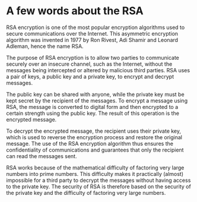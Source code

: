# A few words about the RSA

RSA encryption is one of the most popular encryption algorithms used to secure communications over the Internet. This asymmetric encryption algorithm was invented in 1977 by Ron Rivest, Adi Shamir and Leonard Adleman, hence the name RSA.


The purpose of RSA encryption is to allow two parties to communicate securely over an insecure channel, such as the Internet, without the messages being intercepted or altered by malicious third parties. RSA uses a pair of keys, a public key and a private key, to encrypt and decrypt messages.


The public key can be shared with anyone, while the private key must be kept secret by the recipient of the messages. To encrypt a message using RSA, the message is converted to digital form and then encrypted to a certain strength using the public key. The result of this operation is the encrypted message.


To decrypt the encrypted message, the recipient uses their private key, which is used to reverse the encryption process and restore the original message. The use of the RSA encryption algorithm thus ensures the confidentiality of communications and guarantees that only the recipient can read the messages sent.


RSA works because of the mathematical difficulty of factoring very large numbers into prime numbers. This difficulty makes it practically (almost) impossible for a third party to decrypt the messages without having access to the private key. The security of RSA is therefore based on the security of the private key and the difficulty of factoring very large numbers.